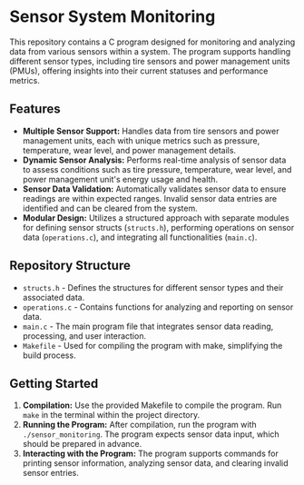 # Sensor System Monitoring

This repository contains a C program designed for monitoring and analyzing data from various sensors within a system. The program supports handling different sensor types, including tire sensors and power management units (PMUs), offering insights into their current statuses and performance metrics.

## Features

- **Multiple Sensor Support:** Handles data from tire sensors and power management units, each with unique metrics such as pressure, temperature, wear level, and power management details.
- **Dynamic Sensor Analysis:** Performs real-time analysis of sensor data to assess conditions such as tire pressure, temperature, wear level, and power management unit's energy usage and health.
- **Sensor Data Validation:** Automatically validates sensor data to ensure readings are within expected ranges. Invalid sensor data entries are identified and can be cleared from the system.
- **Modular Design:** Utilizes a structured approach with separate modules for defining sensor structs (`structs.h`), performing operations on sensor data (`operations.c`), and integrating all functionalities (`main.c`).

## Repository Structure

- `structs.h` - Defines the structures for different sensor types and their associated data.
- `operations.c` - Contains functions for analyzing and reporting on sensor data.
- `main.c` - The main program file that integrates sensor data reading, processing, and user interaction.
- `Makefile` - Used for compiling the program with make, simplifying the build process.

## Getting Started

1. **Compilation:** Use the provided Makefile to compile the program. Run `make` in the terminal within the project directory.
2. **Running the Program:** After compilation, run the program with `./sensor_monitoring`. The program expects sensor data input, which should be prepared in advance.
3. **Interacting with the Program:** The program supports commands for printing sensor information, analyzing sensor data, and clearing invalid sensor entries.
